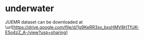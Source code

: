# underwater
JUEMR dataset can be downloaded at \url[https://drive.google.com/file/d/1g9KeRR3sv_bxsHMV8HTfUK-E5o4zZ_A-/view?usp=sharing]
